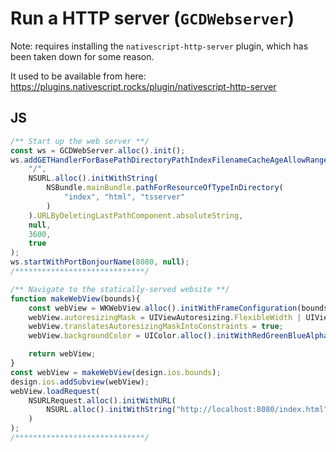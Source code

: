 # Run a HTTP server (`GCDWebserver`)

Note: requires installing the `nativescript-http-server` plugin, which has been taken down for some reason.

It used to be available from here: https://plugins.nativescript.rocks/plugin/nativescript-http-server

## JS

```js
/** Start up the web server **/
const ws = GCDWebServer.alloc().init();
ws.addGETHandlerForBasePathDirectoryPathIndexFilenameCacheAgeAllowRangeRequests(
    "/",
    NSURL.alloc().initWithString(
        NSBundle.mainBundle.pathForResourceOfTypeInDirectory(
            "index", "html", "tsserver"
        )
    ).URLByDeletingLastPathComponent.absoluteString,
    null,
    3600,
    true
);
ws.startWithPortBonjourName(8080, null);
/*****************************/

/** Navigate to the statically-served website **/
function makeWebView(bounds){
    const webView = WKWebView.alloc().initWithFrameConfiguration(bounds, WKWebViewConfiguration.alloc().init());
    webView.autoresizingMask = UIViewAutoresizing.FlexibleWidth | UIViewAutoresizing.FlexibleHeight;
    webView.translatesAutoresizingMaskIntoConstraints = true;
    webView.backgroundColor = UIColor.alloc().initWithRedGreenBlueAlpha(0,1,0,1);

    return webView;
}
const webView = makeWebView(design.ios.bounds);
design.ios.addSubview(webView);
webView.loadRequest(
    NSURLRequest.alloc().initWithURL(
        NSURL.alloc().initWithString("http://localhost:8080/index.html")
    )
);
/*****************************/
```
